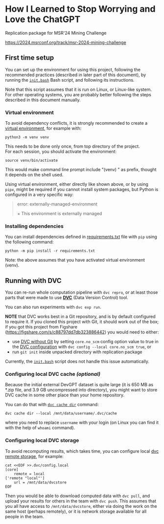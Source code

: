 # How I Learned to Stop Worrying and Love the ChatGPT
Replication package for MSR'24 Mining Challenge

https://2024.msrconf.org/track/msr-2024-mining-challenge

## First time setup

You can set up the environment for using this project, following
the recommended practices (described in later part of this document),
by running the [`init.bash`](init.bash) Bash script, and following
its instructions.

Note that this script assumes that it is run on Linux, or Linux-like
system.  For other operating systems, you are probably better following
the steps described in this document manually.

### Virtual environment

To avoid dependency conflicts, it is strongly recommended to create
a [virtual environment][venv], for example with:
```cli
python3 -m venv venv
```

This needs to be done only once, from top directory of the project.  
For each session, you should activate the environment:
```cli
source venv/bin/activate
```
This would make command line prompt include "(venv) " as prefix,
thought it depends on the shell used.

Using virtual environment, either directly like shown above, or
by using `pipx`, might be required if you cannot install system
packages, but Python is configured in a very specific way:

> error: externally-managed-environment
>
> × This environment is externally managed

[venv]: https://python.readthedocs.io/en/stable/library/venv.html

### Installing dependencies

You can install dependencies defined in [requirements.txt][] file
with `pip` using the following command:
```cli
python -m pip install -r requirements.txt
```
Note: the above assumes that you have activated virtual environment (venv). 

[requirements.txt]: https://pip.pypa.io/en/stable/reference/requirements-file-format/


## Running with DVC

You can re-run whole computation pipeline with `dvc repro`, or at least
those parts that were made to use **[DVC][]** (Data Version Control) tool.

[DVC]: https://dvc.org/

You can also run experiments with `dvc exp run`.

**NOTE** that DVC works best in a Git repository, and is by default configured
to require it.  If you cloned this project with Git, it should work out of
the box; if you got this project from Figshare (<https://figshare.com/s/c88797dd7db323886442>)
you would need to either:
- use [DVC without Git][initializing-dvc-without-git]
  by setting `core.no_scm` config option value to true in the [DVC configuration][dvc-configuration]
  with `dvc config --local core.no_scm true`, or
- run `git init` inside unpacked directory with replication package

Currently, the [`init.bash`](init.bash) script does not handle this
issue automatically.

[initializing-dvc-without-git]: https://dvc.org/doc/command-reference/init#initializing-dvc-without-git "dvc init | Initializing DVC without Git"
[dvc-configuration]: https://dvc.org/doc/user-guide/project-structure/configuration


### Configuring local DVC cache _(optional)_

Because the initial external DevGPT dataset is quite large (it is 650 MB
as *.zip file, and 3.9 GB uncompressed into directory), you might want
to store DVC cache in some other place than your home repository.

You can do that with [`dvc cache dir`][dvc-cache-dir] command:
```cli
dvc cache dir --local /mnt/data/username/.dvc/cache
```
where you need to replace `username` with your login (on Linux you can
find it with the help of `whoami` command).

### Configuring local DVC storage

To avoid recomputing results, which takes time, you can configure
local [dvc remote storage][dvc-remote-storage], for example:

```cli
cat <<EOF >>.dvc/config.local
[core]
    remote = local
['remote "local"']
    url = /mnt/data/dvcstore
EOF
```

Then you would be able to download computed data with `dvc pull`,
and upload your results for others in the team with `dvc push`.
This assumes that you all have access to `/mnt/data/dvcstore`,
either via doing the work on the same host (perhaps remotely),
or it is network storage available for all people in the team.

[dvc-cache-dir]: https://dvc.org/doc/command-reference/cache/dir
[dvc-remote-storage]: https://dvc.org/doc/user-guide/data-management/remote-storage
